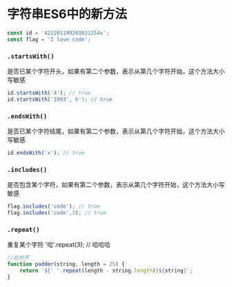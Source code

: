 # 字符串ES6中的新方法

```js
const id = '422201199201031254x';
const flag = 'I love code';
```

### `.startsWith()`
是否已某个字符开头，如果有第二个参数，表示从第几个字符开始，这个方法大小写敏感
```js
id.startsWith('4'); // true
id.startsWith('1993', 6'); // true
```

### `.endsWith()`
是否已某个字符结尾，如果有第二个参数，表示从第几个字符开始，这个方法大小写敏感
```js
id.endsWith('x'); // true
```

### `.includes()`
是否包含某个字符，如果有第二个参数，表示从第几个字符开始，这个方法大小写敏感
```js
flag.includes('code'); // true
flag.includes('code',3); // true
```

### `.repeat()`
重复某个字符
'哈'.repeat(3); // 哈哈哈

```js
//右对齐
function padder(string, length = 25) {
    return `${' '.repeat(length - string.length)}${string}`;
}
```